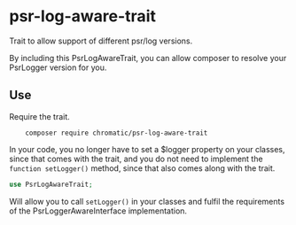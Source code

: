 # psr-log-aware-trait

Trait to allow support of different psr/log versions.

By including this PsrLogAwareTrait, you can allow composer to resolve your PsrLogger version for you.

## Use

Require the trait.

        composer require chromatic/psr-log-aware-trait

In your code, you no longer have to set a $logger property on your classes, since that comes with the trait, and you do not need to implement the `function setLogger()` method, since that also comes along with the trait.

```php
use PsrLogAwareTrait;
```

Will allow you to call `setLogger()` in your classes and fulfil the requirements of the PsrLoggerAwareInterface implementation.
